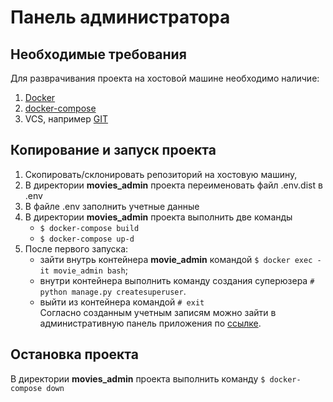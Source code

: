 # Панель администратора

## Необходимые требования
Для разврачивания проекта на хостовой машине необходимо наличие:
1. [Docker](https://docs.docker.com/engine/install/)  
1. [docker-compose](https://docs.docker.com/compose/install/)
1. VCS, например [GIT](https://git-scm.com/download/win)

## Копирование и запуск проекта
1. Скопировать/склонировать репозиторий на хостовую машину,
1. В директории **movies_admin** проекта переименовать файл .env.dist в .env
1. В файле .env заполнить учетные данные
1. В директории **movies_admin** проекта выполнить две команды
    - ```$ docker-compose build```
    - ```$ docker-compose up-d```
1. После первого запуска:  
   - зайти внутрь контейнера **movie_admin** командой ```$ docker exec -it movie_admin bash```; 
   - внутри контейнера выполнить команду создания суперюзера
```# python manage.py createsuperuser```.  
   - выйти из контейнера командой ```# exit```  
   Согласно созданным учетным записям можно зайти в административную панель приложения по [ссылке](http://0.0.0.0/admin/).
     
   
    
## Остановка проекта
В директории **movies_admin** проекта выполнить команду ```$ docker-compose down```